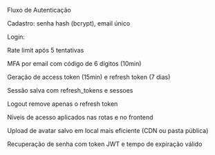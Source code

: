 Fluxo de Autenticação

Cadastro: senha hash (bcrypt), email único

Login:

Rate limit após 5 tentativas

MFA por email com código de 6 dígitos (10min)

Geração de access token (15min) e refresh token (7 dias)

Sessão salva com refresh_tokens e sessoes

Logout remove apenas o refresh token

Níveis de acesso aplicados nas rotas e no frontend

Upload de avatar salvo em local mais eficiente (CDN ou pasta pública)

Recuperação de senha com token JWT e tempo de expiração válido